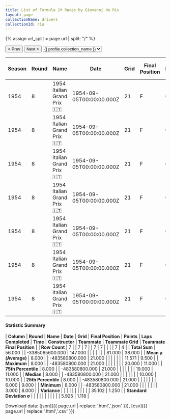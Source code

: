 ```yaml
---
title: List of Formula 1® Races by Giovanni de Riu
layout: page
collectionName: drivers
collectionId: riu
---
```


{% assign url_split = page.url | split: "/" %}
<div id="collection-navigation">
<button onclick="selector.options[selector.selectedIndex-1].value && (window.location = selector.options[selector.selectedIndex-1].value);">&lt; Prev</button>
<button onclick="selector.options[selector.selectedIndex+1].value && (window.location = selector.options[selector.selectedIndex+1].value);">Next &gt;</button>
<select id="selector" onchange="this.options[this.selectedIndex].value && (window.location = this.options[this.selectedIndex].value);">
  {% for collectionId in site.data[page.collectionName].refs %}
    {% if collectionId == page.collectionId %}
      {% assign selected = "selected" %}
    {% else %}
      {% assign selected = "" %}
    {% endif %}
    {% assign profile = site.data[page.collectionName][collectionId].profile %}
    <option value="/f1/{{ page.collectionName }}/{{ collectionId }}/{{ url_split[4] }}" {{ selected }}>{{ profile.collection_name }}</option>
  {% endfor %}
</select>
</div>

| Season | Round | Name | Date | Grid | Final Position | Points | Laps Completed | Time | Constructor | Teammate | Teammate Grid | Teammate Final Position |
|--|--|--|--|--|--|--|--|--|--|--|--|--|
| 1954 | 8 | 1954 Italian Grand Prix 🇮🇹 | 1954-09-05T00:00:00.000Z | 21 | F | 0.0 | 0 |   | Maserati 🇮🇹 | [Louis Rosier 🇫🇷](/f1/drivers/rosier) | 20 | 8 |
| 1954 | 8 | 1954 Italian Grand Prix 🇮🇹 | 1954-09-05T00:00:00.000Z | 21 | F | 0.0 | 0 |   | Maserati 🇮🇹 | [Sergio Mantovani 🇮🇹](/f1/drivers/mantovani) | 9 | 9 |
| 1954 | 8 | 1954 Italian Grand Prix 🇮🇹 | 1954-09-05T00:00:00.000Z | 21 | F | 0.0 | 0 |   | Maserati 🇮🇹 | [Stirling Moss 🇬🇧](/f1/drivers/moss) | 3 | 10 |
| 1954 | 8 | 1954 Italian Grand Prix 🇮🇹 | 1954-09-05T00:00:00.000Z | 21 | F | 0.0 | 0 |   | Maserati 🇮🇹 | [Jorge Daponte 🇦🇷](/f1/drivers/daponte) | 19 | 11 |
| 1954 | 8 | 1954 Italian Grand Prix 🇮🇹 | 1954-09-05T00:00:00.000Z | 21 | F | 0.0 | 0 |   | Maserati 🇮🇹 | [Luigi Villoresi 🇮🇹](/f1/drivers/villoresi) | 6 | R |
| 1954 | 8 | 1954 Italian Grand Prix 🇮🇹 | 1954-09-05T00:00:00.000Z | 21 | F | 0.0 | 0 |   | Maserati 🇮🇹 | [Roberto Mieres 🇦🇷](/f1/drivers/mieres) | 10 | R |
| 1954 | 8 | 1954 Italian Grand Prix 🇮🇹 | 1954-09-05T00:00:00.000Z | 21 | F | 0.0 | 0 |   | Maserati 🇮🇹 | [Luigi Musso 🇮🇹](/f1/drivers/musso) | 14 | R |

#### Statistic Summary

| **Column** | **Round** | **Name** | **Date** | **Grid** | **Final Position** | **Points** | **Laps Completed** | **Time** | **Constructor** | **Teammate** | **Teammate Grid** | **Teammate Final Position** |
| **Row Count** | 7 |  | 7 | 7 |  | 7 | 7 |  |  |  | 7 | 4 |
| **Total Sum** | 56.000 |  | -3385065600.000 | 147.000 |  |  |  |  |  |  | 81.000 | 38.000 |
| **Mean μ (Average)** | 8.000 |  | -483580800.000 | 21.000 |  |  |  |  |  |  | 11.571 | 9.500 |
| **Maximum** | 8.000 |  | -483580800.000 | 21.000 |  |  |  |  |  |  | 20.000 | 11.000 |
| **75th Percentile** | 8.000 |  | -483580800.000 | 21.000 |  |  |  |  |  |  | 19.000 | 11.000 |
| **Median** | 8.000 |  | -483580800.000 | 21.000 |  |  |  |  |  |  | 10.000 | 10.000 |
| **25th Percentile** | 8.000 |  | -483580800.000 | 21.000 |  |  |  |  |  |  | 6.000 | 9.000 |
| **Minimum** | 8.000 |  | -483580800.000 | 21.000 |  |  |  |  |  |  | 3.000 | 8.000 |
| **Variance** |  |  |  |  |  |  |  |  |  |  | 35.102 | 1.250 |
| **Standard Deviation σ** |  |  |  |  |  |  |  |  |  |  | 5.925 | 1.118 |

Download data: [json]({{ page.url | replace:'.html','.json' }}), [csv]({{ page.url | replace:'.html','.csv' }})
